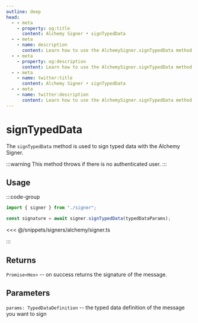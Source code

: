 ```yaml
---
outline: deep
head:
  - - meta
    - property: og:title
      content: Alchemy Signer • signTypedData
  - - meta
    - name: description
      content: Learn how to use the AlchemySigner.signTypedData method
  - - meta
    - property: og:description
      content: Learn how to use the AlchemySigner.signTypedData method
  - - meta
    - name: twitter:title
      content: Alchemy Signer • signTypedData
  - - meta
    - name: twitter:description
      content: Learn how to use the AlchemySigner.signTypedData method
---
```


# signTypedData

The `signTypedData` method is used to sign typed data with the Alchemy Signer.

:::warning
This method throws if there is no authenticated user.
:::

## Usage

:::code-group

```ts
import { signer } from "./signer";

const signature = await signer.signTypedData(typedDataParams);
```

<<< @/snippets/signers/alchemy/signer.ts

:::

## Returns

`Promise<Hex>` -- on success returns the signature of the message.

## Parameters

`params: TypedDataDefinition` -- the typed data definition of the message you want to sign
